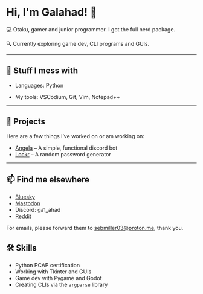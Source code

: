 
# Hi, I'm Galahad! 👋

💻 Otaku, gamer and junior programmer. I got the full nerd package.  

🔍 Currently exploring game dev, CLI programs and GUIs.

---

## 🧪 Stuff I mess with

- Languages: Python

- My tools: VSCodium, Git, Vim, Notepad++ 

---

## 📁 Projects

Here are a few things I’ve worked on or am working on:

- [Angela](https://github.com/Gal-ahad/Angela) – A simple, functional discord bot
- [Lockr](https://github.com/Gal-ahad/Lockr) – A random password generator

---

## 📫 Find me elsewhere

- [Bluesky](https://bsky.app/)  
- [Mastodon](https://mastodon.social/@Sir_Ga1ahad)
- Discord: ga1_ahad
- [Reddit](https://www.reddit.com/user/Storyshifting/)

For emails, please forward them to sebmiller03@proton.me, thank you.
## 🛠 Skills
 - Python PCAP certification
 - Working with Tkinter and GUIs
 - Game dev with Pygame and Godot
 - Creating CLIs via the `argparse` library
